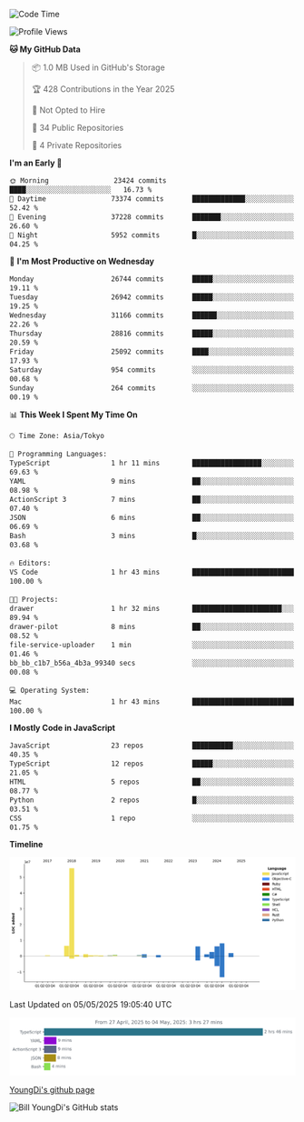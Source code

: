 <!--START_SECTION:waka-->
![Code Time](http://img.shields.io/badge/Code%20Time-1%2C290%20hrs%203%20mins-blue)

![Profile Views](http://img.shields.io/badge/Profile%20Views-0-blue)

**🐱 My GitHub Data** 

> 📦 1.0 MB Used in GitHub's Storage 
 > 
> 🏆 428 Contributions in the Year 2025
 > 
> 🚫 Not Opted to Hire
 > 
> 📜 34 Public Repositories 
 > 
> 🔑 4 Private Repositories 
 > 
**I'm an Early 🐤** 

```text
🌞 Morning                23424 commits       ████░░░░░░░░░░░░░░░░░░░░░   16.73 % 
🌆 Daytime                73374 commits       █████████████░░░░░░░░░░░░   52.42 % 
🌃 Evening                37228 commits       ███████░░░░░░░░░░░░░░░░░░   26.60 % 
🌙 Night                  5952 commits        █░░░░░░░░░░░░░░░░░░░░░░░░   04.25 % 
```
📅 **I'm Most Productive on Wednesday** 

```text
Monday                   26744 commits       █████░░░░░░░░░░░░░░░░░░░░   19.11 % 
Tuesday                  26942 commits       █████░░░░░░░░░░░░░░░░░░░░   19.25 % 
Wednesday                31166 commits       ██████░░░░░░░░░░░░░░░░░░░   22.26 % 
Thursday                 28816 commits       █████░░░░░░░░░░░░░░░░░░░░   20.59 % 
Friday                   25092 commits       ████░░░░░░░░░░░░░░░░░░░░░   17.93 % 
Saturday                 954 commits         ░░░░░░░░░░░░░░░░░░░░░░░░░   00.68 % 
Sunday                   264 commits         ░░░░░░░░░░░░░░░░░░░░░░░░░   00.19 % 
```


📊 **This Week I Spent My Time On** 

```text
🕑︎ Time Zone: Asia/Tokyo

💬 Programming Languages: 
TypeScript               1 hr 11 mins        █████████████████░░░░░░░░   69.63 % 
YAML                     9 mins              ██░░░░░░░░░░░░░░░░░░░░░░░   08.98 % 
ActionScript 3           7 mins              ██░░░░░░░░░░░░░░░░░░░░░░░   07.40 % 
JSON                     6 mins              ██░░░░░░░░░░░░░░░░░░░░░░░   06.69 % 
Bash                     3 mins              █░░░░░░░░░░░░░░░░░░░░░░░░   03.68 % 

🔥 Editors: 
VS Code                  1 hr 43 mins        █████████████████████████   100.00 % 

🐱‍💻 Projects: 
drawer                   1 hr 32 mins        ██████████████████████░░░   89.94 % 
drawer-pilot             8 mins              ██░░░░░░░░░░░░░░░░░░░░░░░   08.52 % 
file-service-uploader    1 min               ░░░░░░░░░░░░░░░░░░░░░░░░░   01.46 % 
bb_bb_c1b7_b56a_4b3a_99340 secs              ░░░░░░░░░░░░░░░░░░░░░░░░░   00.08 % 

💻 Operating System: 
Mac                      1 hr 43 mins        █████████████████████████   100.00 % 
```

**I Mostly Code in JavaScript** 

```text
JavaScript               23 repos            ██████████░░░░░░░░░░░░░░░   40.35 % 
TypeScript               12 repos            █████░░░░░░░░░░░░░░░░░░░░   21.05 % 
HTML                     5 repos             ██░░░░░░░░░░░░░░░░░░░░░░░   08.77 % 
Python                   2 repos             █░░░░░░░░░░░░░░░░░░░░░░░░   03.51 % 
CSS                      1 repo              ░░░░░░░░░░░░░░░░░░░░░░░░░   01.75 % 
```



**Timeline**

![Lines of Code chart](https://raw.githubusercontent.com/Youngdi/Youngdi/master/assets/bar_graph.png)


 Last Updated on 05/05/2025 19:05:40 UTC
<!--END_SECTION:waka-->

![wakatime](./images/stat.svg)

[YoungDi's github page](https://youngdi.github.io)

![Bill YoungDi's GitHub stats](https://github-readme-stats.vercel.app/api?username=youngdi&count_private=true&show_icons=true)
